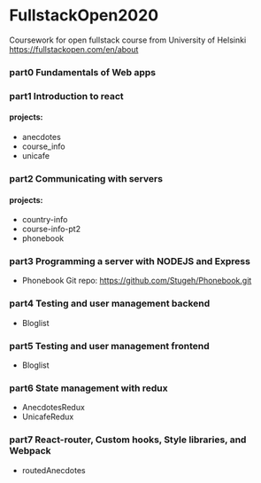 # FullstackOpen2020
Coursework for open fullstack course from University of Helsinki https://fullstackopen.com/en/about


### part0 Fundamentals of Web apps

### part1 Introduction to react
#### projects:
* anecdotes
* course_info
* unicafe

### part2 Communicating with servers
#### projects:
* country-info
* course-info-pt2
* phonebook

### part3 Programming a server with NODEJS and Express
* Phonebook Git repo: https://github.com/Stugeh/Phonebook.git

### part4 Testing and user management backend
* Bloglist


### part5 Testing and user management frontend
* Bloglist

### part6 State management with redux
* AnecdotesRedux
* UnicafeRedux

### part7 React-router, Custom hooks, Style libraries, and Webpack
* routedAnecdotes